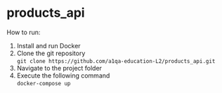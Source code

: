 # products_api

How to run:
1. Install and run Docker
2. Clone the git repository  
`git clone https://github.com/a1qa-education-L2/products_api.git`
3. Navigate to the project folder
4. Execute the following command  
`docker-compose up`